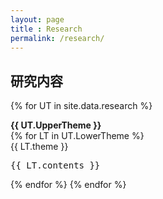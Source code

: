 ```yaml
---
layout: page
title : Research
permalink: /research/
---
```


<h2>研究内容</h2>

{% for UT in site.data.research %}
    <div class="member-role"><strong>{{ UT.UpperTheme }}</strong></div>
    {% for LT in UT.LowerTheme %}
    <div class="research-area">
        <span class="research-theme">{{ LT.theme }}</span><BR>
        <div class="research-content"><pre>{{ LT.contents }}</pre></div>
    </div>
    {% endfor %}
{% endfor %}